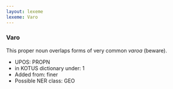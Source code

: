 ```yaml
---
layout: lexeme
lexeme: Varo
---
```


###  Varo

This proper noun overlaps forms of very common *varoa* (beware).
* UPOS:  PROPN
* in KOTUS dictionary under:  1
* Added from:  finer
* Possible NER class:  GEO

